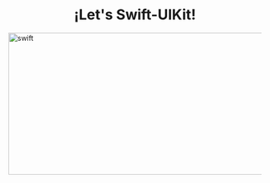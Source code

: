 <h1 align="center">¡Let's Swift-UIKit!</h1>


<a href="https://developer.apple.com/documentation/uikit" target="_blank" rel="noreferrer"> <img src="https://devimages-cdn.apple.com/wwdc-services/articles/images/7543212D-6CBF-496C-A20E-D04E99C3A1DB/2048.jpeg" alt="swift" width="506/6" height="283/6"/>



